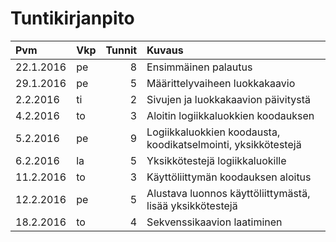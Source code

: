 # Tuntikirjanpito

Pvm       | Vkp | Tunnit | Kuvaus
:-------- |:--- | ------:| :----------------------------------
22.1.2016 | pe  | 8      | Ensimmäinen palautus
29.1.2016 | pe  | 5      | Määrittelyvaiheen luokkakaavio
2.2.2016  | ti  | 2      | Sivujen ja luokkakaavion päivitystä
4.2.2016  | to  | 3      | Aloitin logiikkaluokkien koodauksen
5.2.2016  | pe  | 9      | Logiikkaluokkien koodausta, koodikatselmointi, yksikkötestejä
6.2.2016  | la  | 5      | Yksikkötestejä logiikkaluokille
11.2.2016 | to  | 3      | Käyttöliittymän koodauksen aloitus
12.2.2016 | pe  | 5      | Alustava luonnos käyttöliittymästä, lisää yksikkötestejä
18.2.2016 | to  | 4      | Sekvenssikaavion laatiminen
